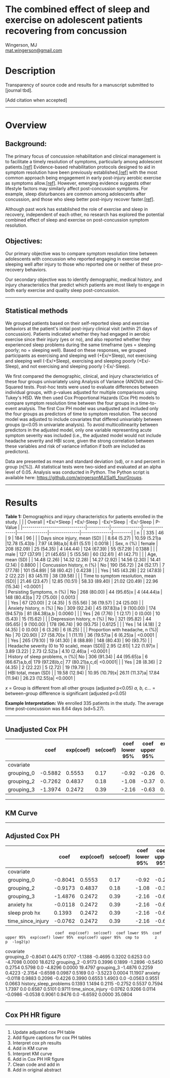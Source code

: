 # The combined effect of sleep and exercise on adolescent patients recovering from concussion
Wingerson, MJ  
mat.wingerson@gmail.com

# Description 
Transparency of source code and results for a manuscript submitted to [journal tbd]. 

[Add citation when accepted]

---

# Overview

## Background:

The primary focus of concussion rehabilitation and clinical management is to facilitate a timely resolution of symptoms, particularly among adolescent patients.[[ref]](https://bjsm.bmj.com/content/57/11/695) Evidence-based rehabilitation protocols designed to aid in symptom resolution have been previously established,[[ref]](https://bjsm.bmj.com/content/57/12/771) with the most common approach being engagement in early post-injury aerobic exercise as symptoms allow.[[ref]](https://bjsm.bmj.com/content/57/12/762). However, emerging evidence suggests other lifestyle factors may similarly affect post-concussion symptoms. For example, sleep disturbances are common among adolescents after concussion, and those who sleep better post-injury recover faster.[[ref]](https://pubmed.ncbi.nlm.nih.gov/34145161/).

Although past work has established the role of exercise and sleep in recovery, independent of each other, no research has explored the potential combined effect of sleep and exercise on post-concussion symptom resolution. 

## Objectives: 

Our primary objective was to compare symptom resolution time between adolescents with concussion who reported engaging in exercise *and* sleeping well after injury to those who reported one or neither of these pro-recovery behaviors. 

Our secondary objective was to identify demographic, medical history, and injury characteristics that predict which patients are most likely to engage in both early exercise and quality sleep post-concussion. 

---

## Statistical methods

We grouped patients based on their self-reported sleep and exercise behaviors at the patient's initial post-injury clinical visit (within 21 days of concussion). Patients indicated whether they had engaged in aerobic exercise since their injury (yes or no), and also reported whether they experienced sleep problems during the same timeframe (yes = sleeping poorly; no = sleeping well). Based on these responses, we grouped participants as exercising and sleeping well (+Ex/+Sleep), not exercising and sleeping well (-Ex/+Sleep), exercising and sleeping poorly (+Ex/-Sleep), and not exercising and sleeping poorly (-Ex/-Sleep). 

We first compared the demographic, clinical, and injury characteristics of these four groups univariately using Analysis of Variance (ANOVA) and Chi-Squared tests. Post-hoc tests were used to evaluate differences between individual groups, with p-values adjusted for multiple comparisons using Tukey's HSD. We then used Cox Proportional Hazards (Cox PH) models to compare symptom resolution time between the four groups in a time-to-event analysis. The first Cox PH model was unadjusted and included only the four groups as predictors of time to symptom resolution. The second model was adjusted to include covariates that differed univariably between groups (p<0.05 in univariate analysis). To avoid multicollinearity between predictors in the adjusted model, only one variable representing acute symptom severity was included (i.e., the adjusted model would not include headache severity and HBI score, given the strong correlation between these variables and risk of variance inflation if both are included as predictors). 

Data are presented as mean and standard deviation (sd), or n and percent in group (n[%]). All statistical tests were two-sided and evaluated at an alpha level of 0.05. Analysis was conducted in Python. The Python script is available here: https://github.com/wingersonMJ/Salfi_fourGroups. 

---

# Results

**Table 1:** Demographics and injury characteristics for patients enrolled in the study. 
|                               |           | Overall       | +Ex/+Sleep    |  +Ex/-Sleep   | -Ex/+Sleep    | -Ex/-Sleep    | P-Value |
|-------------------------------|-----------|---------------|---------------|---------------|---------------|---------------|---------|
| n                             |           | 335           | 46            | 9             | 184           | 96            |         | 
| Days since injury, mean (SD)  |           | 8.64 (5.27)   | 10.59 (5.21)a |12.78 (5.43)b  | 7.97 (4.98)a,b| 8.61 (5.51)   | 0.0018  |
| Sex, n (%)                    | female    | 208 (62.09)   | 25 (54.35)    | 4 (44.44)     | 124 (67.39)   | 55 (57.29)    | 0.1388  |
|                               | male      | 127 (37.91)   | 21 (45.65)    | 5 (55.56)     | 60 (32.61)    | 41 (42.71)    |         | 
| Age, mean (SD)                |           | 14.48 (2.26)  | 14.32 (2.28)  | 14.27 (2.92)  | 14.56 (2.30)  | 14.41 (2.14)  | 0.8800  |
| Concussion history, n (%)     | No        | 190 (56.72)   | 24 (52.17)    | 7 (77.78)     | 101 (54.89)   | 58 (60.42)    | 0.4238  |
|                               | Yes       | 145 (43.28)   | 22 (47.83)    | 2 (22.22)     | 83 (45.11)    | 38 (39.58)    |         | 
| Time to symptom resolution, mean (SD)|    | 21.46 (23.47) | 12.85 (10.51) | 58.33 (89.40) | 21.02 (20.49) | 22.96 (15.34) | <0.0001 |   
| Persisting Symptoms, n (%)    | No        | 268 (80.00)   | 44 (95.65)x   | 4 (44.44)a    | 148 (80.43)a  | 72 (75.00)    | 0.0013 |   
|                               | Yes       | 67 (20.00)    | 2 (4.35)      | 5 (55.56)     | 36 (19.57)    | 24 (25.00)    |         |  
| Anxiety history, n (%)        | No        | 309 (92.24)   | 45 (97.83)a   | 9 (100.00)    | 174 (94.57)b  | 81 (84.38)a,b | 0.0060  | 
|                               | Yes       | 26 (7.76)     | 1 (2.17)      | 0 (0.00)      | 10 (5.43)     | 15 (15.62)    |         | 
| Depression history, n (%)     | No        | 321 (95.82)   | 44 (95.65)    | 9 (100.00)    | 178 (96.74)   | 90 (93.75)    | 0.6125  |
|                               | Yes       | 14 (4.18)     | 2 (4.35)      | 0 (0.00)      | 6 (3.26)      | 6 (6.25)      |         | 
| Proportion with headache, n (%)| No       | 70 (20.90)    | 27 (58.70)x   | 1 (11.11)     | 36 (19.57)a   | 6 (6.25)a     | <0.0001 |   
|                               | Yes       | 265 (79.10)   | 19 (41.30)    | 8 (88.89)     | 148 (80.43)   | 90 (93.75)    |         |  
| Headache severity (0 to 10 scale), mean (SD)|| 2.95 (2.61)| 1.22 (1.97)x  | 3.89 (3.22)   | 2.73 (2.52)a  | 4.10 (2.46)a  | <0.0001 |   
| History of sleep problems, n (%)| No      | 306 (91.34)   | 44 (95.65)a   | 6 (66.67)a,b,d| 179 (97.28)b,c| 77 (80.21)a,c,d| <0.0001|
|                               | Yes       | 28 (8.36)     | 2 (4.35)      | 2 (22.22)     | 5 (2.72)      | 19 (19.79)    |         |  
| HBI total, mean (SD)          |           | 19.58 (12.94) | 10.95 (10.79)x| 26.11 (11.37)a| 17.84 (11.94) | 26.23 (12.55)a| <0.0001 | 

*x* = Group is different from all other groups (adjusted p<0.05)
*a, b, c...* = between-group difference is significant (adjusted p<0.05)


**Example Interpretation:** We enrolled 335 patients in the study. The average time post-concussion was 8.64 days (sd=5.27). 

---



## Unadjusted Cox PH

|           |coef       |exp(coef)    |se(coef)    | coef lower 95%  | coef upper 95% | exp(coef) lower 95%   | exp(coef) upper 95%   | p-value |
|-----------|-----------|-------------|------------|-----------------|----------------|-----------------------|-----------------------|---------|
|covariate  |           |             |            |                 |                |                       |                       |         |
|grouping_0 |-0.5882    |  0.5553     | 0.17       |    -0.92        |   -0.26        |        0.4002         |            0.7706     | 0.0004  |
|grouping_2 |-0.7262    |  0.4837     | 0.18       |    -1.08        |   -0.37        |        0.3393         |            0.6897     | 0.0001  |
|grouping_3 |-1.3974    |  0.2472     | 0.39       |    -2.16        |   -0.63        |        0.1153         |            0.5301     | 0.0003  |

--- 

## KM Curve


---

## Adjusted Cox PH

|           |coef       |exp(coef)    |se(coef)    | coef lower 95%  | coef upper 95% | exp(coef) lower 95%   | exp(coef) upper 95%   | p-value |
|-----------|-----------|-------------|------------|-----------------|----------------|-----------------------|-----------------------|---------|
|covariate  |           |             |            |                 |                |                       |                       |         |
|grouping_0 |-0.8041    |  0.5553     | 0.17       |    -0.92        |   -0.26        |        0.4002         |            0.7706     | 0.0004  |
|grouping_2 |-0.9173    |  0.4837     | 0.18       |    -1.08        |   -0.37        |        0.3393         |            0.6897     | 0.0001  |
|grouping_3 |-1.4876    |  0.2472     | 0.39       |    -2.16        |   -0.63        |        0.1153         |            0.5301     | 0.0003  |
|anxiety hx |-0.0118    |  0.2472     | 0.39       |    -2.16        |   -0.63        |        0.1153         |            0.5301     | 0.0003  |
|sleep prob hx|0.1393  |  0.2472     | 0.39       |    -2.16        |   -0.63        |        0.1153         |            0.5301     | 0.0003  |
|time_since_injury|-0.0762|0.2472     | 0.39       |    -2.16        |   -0.63        |        0.1153         |            0.5301     | 0.0003  |




                          coef  exp(coef)  se(coef)  coef lower 95%  coef upper 95%  exp(coef) lower 95%  exp(coef) upper 95%  cmp to       z       p  -log2(p)
covariate                                                                                                                                                      
grouping_0             -0.8041     0.4475    0.1707         -1.1388         -0.4695               0.3202               0.6253     0.0 -4.7098  0.0000   18.6212
grouping_2             -0.9173     0.3996    0.1899         -1.2896         -0.5450               0.2754               0.5798     0.0 -4.8296  0.0000   19.4797
grouping_3             -1.4876     0.2259    0.4223         -2.3154         -0.6598               0.0987               0.5169     0.0 -3.5223  0.0004   11.1907
anxiety                -0.0118     0.9883    0.2096         -0.4226          0.3990               0.6553               1.4903     0.0 -0.0563  0.9551    0.0663
history_sleep_problems  0.1393     1.1494    0.2115         -0.2752          0.5537               0.7594               1.7397     0.0  0.6587  0.5101    0.9711
time_since_injury      -0.0762     0.9266    0.0114         -0.0986         -0.0538               0.9061               0.9476     0.0 -6.6592  0.0000   35.0804


---

## Cox PH HR figure 


---



1. Update adjusted cox PH table
2. Add figure captions for cox PH tables
3. Interpret cox ph results
4. Add in KM curve
5. Interpret KM curve
6. Add in Cox PH HR figure
7. Clean code and add in
8. Add in original abstract

